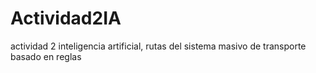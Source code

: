 # Actividad2IA
actividad 2 inteligencia artificial, rutas del sistema masivo de transporte basado en reglas

